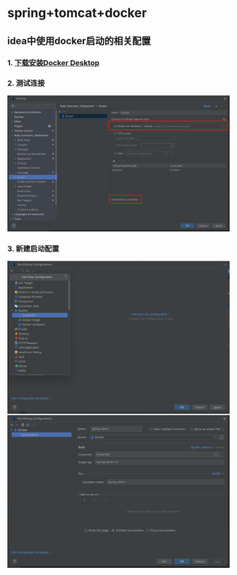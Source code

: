 # spring+tomcat+docker

## idea中使用docker启动的相关配置
### 1. [下载安装Docker Desktop](https://www.docker.com/products/docker-desktop/)
### 2. 测试连接
![img.png](doc/img1.png)
### 3. 新建启动配置
![img.png](doc/img2.png)
![img.png](doc/img3.png)